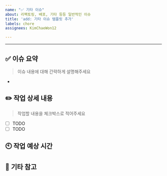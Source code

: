 ```yaml
---
name: "✅ 기타 이슈"
about: 리팩토링, 배포, 기타 등등 일반적인 이슈
title: 'add: 기타 이슈 템플릿 추가'
labels: chore
assignees: KimChaeWon12

---
```


---

## ✅ 이슈 요약
> 이슈 내용에 대해 간략하게 설명해주세요
- 

## ✏️ 작업 상세 내용
> 작업할 내용을 체크박스로 적어주세요
- [ ] TODO
- [ ] TODO

## 🕙 작업 예상 시간
<!-- 완료까지 얼마나 걸릴지 -->

## 💬  기타 참고
<!-- 쓸 내용 없으면 지워도 됩니당 -->
